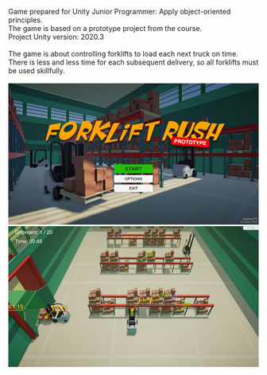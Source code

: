 Game prepared for Unity Junior Programmer: Apply object-oriented principles.<br/>
The game is based on a prototype project from the course.<br/>
Project Unity version: 2020.3<br/>
<br/>
The game is about controlling forklifts to load each next truck on time.<br/>
There is less and less time for each subsequent delivery, so all forklifts must be used skillfully.<br/>
<br/>
<img src="Media/title_screen.jpg" alt="Game title screen" />
<br/>
<img src="Media/game_screen.jpg" alt="Game screen" />
